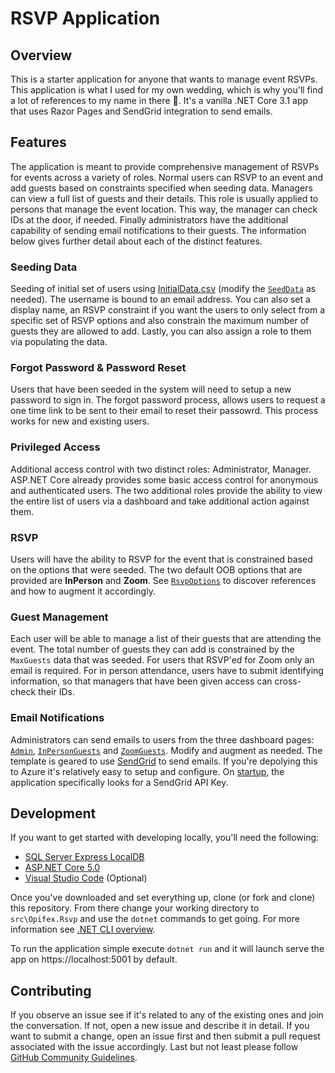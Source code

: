 # RSVP Application

## Overview

This is a starter application for anyone that wants to manage event RSVPs. 
This application is what I used for my own wedding, which is why you'll find a lot of references to my name in there 🙂. It's a vanilla .NET Core 3.1 app that uses Razor Pages and SendGrid integration to send emails. 

## Features

The application is meant to provide comprehensive management of RSVPs for events across a variety of roles. Normal users can RSVP to an event and add guests based on constraints specified when seeding data. Managers can view a full list of guests and their details. This role is usually applied to persons that manage the event location. This way, the manager can check IDs at the door, if needed. Finally administrators have the additional capability of sending email notifications to their guests. The information below gives further detail about each of the distinct features.

### Seeding Data
Seeding of initial set of users using [InitialData.csv](src/Opifex.Rsvp/Data/InitialData.csv) (modify the [`SeedData`](src/Opifex.Rsvp/Data/SeedData.cs) as needed). The username is bound to an email address. You can also set a display name, an RSVP constraint if you want the users to only select from a specific set of RSVP options and also constrain the maximum number of guests they are allowed to add. Lastly, you can also assign a role to them via populating the data.

### Forgot Password & Password Reset
Users that have been seeded in the system will need to setup a new password to sign in. The forgot password process, allows users to request a one time link to be sent to their email to reset their passowrd. This process works for new and existing users.

### Privileged Access
Additional access control with two distinct roles: Administrator, Manager. ASP.NET Core already provides some basic access control for anonymous and authenticated users. The two additional roles provide the ability to view the entire list of users via a dashboard
and take additional action against them.

### RSVP
Users will have the ability to RSVP for the event that is constrained based on the options that were seeded. The two default OOB options that are provided are **InPerson** and **Zoom**. See [`RsvpOptions`](src/Opifex.Rsvp/Data/RsvpOptions.cs) to discover references and how to augment it accordingly.

### Guest Management
Each user will be able to manage a list of their guests that are attending the event. The total number of guests they can add is constrained by the `MaxGuests` data that was seeded. For users that RSVP'ed for Zoom only an email is required. For in person attendance, users have to submit identifying information, so that managers that have been given access can cross-check their IDs.

### Email Notifications
Administrators can send emails to users from the three dashboard pages: [`Admin`](src/Opifex.Rsvp/Pages/Admin.cshtml), [`InPersonGuests`](src/Opifex.Rsvp/Pages/InPersonGuests.cshtml) and [`ZoomGuests`](src/Opifex.Rsvp/Pages/ZoomGuests.cshtml). Modify and augment as needed. The template is geared to use [SendGrid](https://sendgrid.com/) to send emails. If you're depolying this to Azure it's relatively easy to setup and configure. On [startup](src/Opifex.Rsvp/Startup.cs), the application specifically looks for a SendGrid API Key.

## Development
If you want to get started with developing locally, you'll need the following:
- [SQL Server Express LocalDB](https://docs.microsoft.com/en-us/sql/database-engine/configure-windows/sql-server-express-localdb?view=sql-server-ver15)
- [ASP.NET Core 5.0](https://dotnet.microsoft.com/download/dotnet/5.0)
- [Visual Studio Code](https://code.visualstudio.com/) (Optional)

Once you've downloaded and set everything up, clone (or fork and clone) this repository. From there change your working directory to `src\Opifex.Rsvp` and use the `dotnet` commands to get going. For more information see [.NET CLI overview](https://docs.microsoft.com/en-us/dotnet/core/tools/).

To run the application simple execute `dotnet run` and it will launch serve the app on https://localhost:5001 by default.

## Contributing
If you observe an issue see if it's related to any of the existing ones and join the conversation. If not, open a new issue and describe it in detail. If you want to submit a change, open an issue first and then submit a pull request associated with the issue accordingly. Last but not least please follow [GitHub Community Guidelines](https://docs.github.com/en/free-pro-team@latest/github/site-policy/github-community-guidelines).

